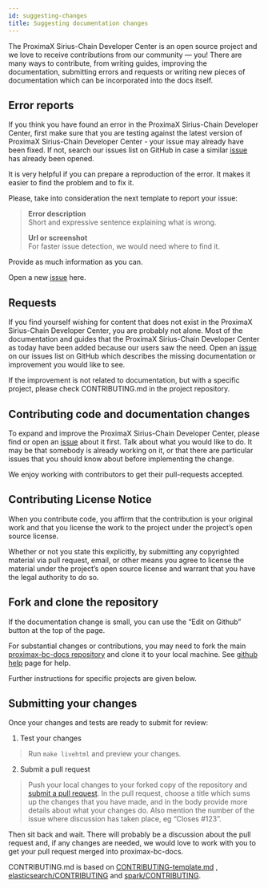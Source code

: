 ```yaml
---
id: suggesting-changes
title: Suggesting documentation changes
---
```

The ProximaX Sirius-Chain Developer Center is an open source project and we love to receive contributions from our community — you! There are many ways to contribute, from writing guides, improving the documentation, submitting errors and requests or writing new pieces of documentation which can be incorporated into the docs itself.

## Error reports

If you think you have found an error in the ProximaX Sirius-Chain Developer Center, first make sure that you are testing against the latest version of ProximaX Sirius-Chain Developer Center - your issue may already have been fixed. If not, search our issues list on GitHub in case a similar [issue](https://github.com/proximax-storage/proximax-bc-docs/issues) has already been opened.

It is very helpful if you can prepare a reproduction of the error. It makes it easier to find the problem and to fix it.

Please, take into consideration the next template to report your issue:

>  **Error description** <br>
> Short and expressive sentence explaining what is wrong.<br>
>
> **Url or screenshot** <br>
> For faster issue detection, we would need where to find it.

Provide as much information as you can.

Open a new [issue](https://github.com/proximax-storage/proximax-bc-docs/issues) here.

## Requests

If you find yourself wishing for content that does not exist in the ProximaX Sirius-Chain Developer Center, you are probably not alone. Most of the documentation and guides that the ProximaX Sirius-Chain Developer Center as today have been added because our users saw the need. Open an [issue](https://github.com/proximax-storage/proximax-bc-docs/issues) on our issues list on GitHub which describes the missing documentation or improvement you would like to see.

If the improvement is not related to documentation, but with a specific project, please check CONTRIBUTING.md in the project repository.

## Contributing code and documentation changes

To expand and improve the ProximaX Sirius-Chain Developer Center, please find or open an [issue](https://github.com/proximax-storage/proximax-bc-docs/issues) about it first. Talk about what you would like to do. It may be that somebody is already working on it, or that there are particular issues that you should know about before implementing the change.

We enjoy working with contributors to get their pull-requests accepted.

## Contributing License Notice

When you contribute code, you affirm that the contribution is your original work and that you license the work to the project under the project’s open source license.

Whether or not you state this explicitly, by submitting any copyrighted material via pull request, email, or other means you agree to license the material under the project’s open source license and warrant that you have the legal authority to do so.

## Fork and clone the repository

If the documentation change is small, you can use the “Edit on Github” button at the top of the page.

For substantial changes or contributions, you may need to fork the main [proximax-bc-docs repository](https://github.com/proximax-storage/proximax-bc-docs/) and clone it to your local machine. See [github help](https://help.github.com/articles/fork-a-repo/) page for help.

Further instructions for specific projects are given below.

## Submitting your changes

Once your changes and tests are ready to submit for review:

1. Test your changes

 > Run `make livehtml` and preview your changes.

2. Submit a pull request

  >  Push your local changes to your forked copy of the repository and [submit a pull request](https://help.github.com/articles/about-pull-requests/). In the pull request, choose a title which sums up the changes that you have made, and in the body provide more details about what your changes do. Also mention the number of the issue where discussion has taken place, eg “Closes #123”.

Then sit back and wait. There will probably be a discussion about the pull request and, if any changes are needed, we would love to work with you to get your pull request merged into proximax-bc-docs.

CONTRIBUTING.md is based on [CONTRIBUTING-template.md](https://github.com/nayafia/contributing-template/blob/master/CONTRIBUTING-template.md) , [elasticsearch/CONTRIBUTING](https://github.com/elastic/elasticsearch/blob/master/CONTRIBUTING.md) and [spark/CONTRIBUTING](https://github.com/apache/spark/blob/master/CONTRIBUTING.md).

